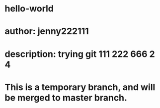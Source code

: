 # hello-world
# author: jenny222111
# description: trying git 111 222 666 2 4 
# This is a temporary branch, and will be merged to master branch.